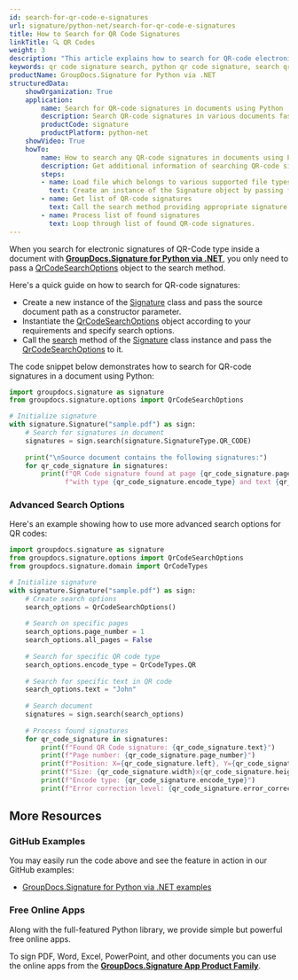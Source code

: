 ```yaml
---
id: search-for-qr-code-e-signatures
url: signature/python-net/search-for-qr-code-e-signatures
title: How to Search for QR Code Signatures
linkTitle: 🔍 QR Codes
weight: 3
description: "This article explains how to search for QR-code electronic signatures using GroupDocs.Signature for Python via .NET API."
keywords: qr code signature search, python qr code signature, search qr code signatures
productName: GroupDocs.Signature for Python via .NET
structuredData:
    showOrganization: True
    application:    
        name: Search for QR-code signatures in documents using Python    
        description: Search QR-code signatures in various documents fast and easily with Python language and GroupDocs.Signature for Python via .NET APIs
        productCode: signature
        productPlatform: python-net 
    showVideo: True
    howTo:
        name: How to search any QR-code signatures in documents using Python 
        description: Get additional information of searching QR-code signatures in documents with Python
        steps:
        - name: Load file which belongs to various supported file types
          text: Create an instance of the Signature object by passing file path or stream as a constructor parameter.
        - name: Get list of QR-code signatures 
          text: Call the search method providing appropriate signature type.
        - name: Process list of found signatures
          text: Loop through list of found QR-code signatures.
---
```

When you search for electronic signatures of QR-Code type inside a document with [**GroupDocs.Signature for Python via .NET**](https://products.groupdocs.com/signature/python-net), you only need to pass a [QrCodeSearchOptions](https://reference.groupdocs.com/signature/python-net/groupdocs.signature.options/qrcodesearchoptions) object to the search method.

Here's a quick guide on how to search for QR-code signatures:

* Create a new instance of the [Signature](https://reference.groupdocs.com/signature/python-net/groupdocs.signature/signature) class and pass the source document path as a constructor parameter.
* Instantiate the [QrCodeSearchOptions](https://reference.groupdocs.com/signature/python-net/groupdocs.signature.options/qrcodesearchoptions) object according to your requirements and specify search options.
* Call the [search](https://reference.groupdocs.com/signature/python-net/groupdocs.signature/signature/search) method of the [Signature](https://reference.groupdocs.com/signature/python-net/groupdocs.signature/signature) class instance and pass the [QrCodeSearchOptions](https://reference.groupdocs.com/signature/python-net/groupdocs.signature.options/qrcodesearchoptions) to it.

The code snippet below demonstrates how to search for QR-code signatures in a document using Python:

```python
import groupdocs.signature as signature
from groupdocs.signature.options import QrCodeSearchOptions

# Initialize signature
with signature.Signature("sample.pdf") as sign:
    # Search for signatures in document
    signatures = sign.search(signature.SignatureType.QR_CODE)
    
    print("\nSource document contains the following signatures:")
    for qr_code_signature in signatures:
        print(f"QR Code signature found at page {qr_code_signature.page_number} "
              f"with type {qr_code_signature.encode_type} and text {qr_code_signature.text}")
```

### Advanced Search Options

Here's an example showing how to use more advanced search options for QR codes:

```python
import groupdocs.signature as signature
from groupdocs.signature.options import QrCodeSearchOptions
from groupdocs.signature.domain import QrCodeTypes

# Initialize signature
with signature.Signature("sample.pdf") as sign:
    # Create search options
    search_options = QrCodeSearchOptions()
    
    # Search on specific pages
    search_options.page_number = 1
    search_options.all_pages = False
    
    # Search for specific QR code type
    search_options.encode_type = QrCodeTypes.QR
    
    # Search for specific text in QR code
    search_options.text = "John"
    
    # Search document
    signatures = sign.search(search_options)
    
    # Process found signatures
    for qr_code_signature in signatures:
        print(f"Found QR Code signature: {qr_code_signature.text}")
        print(f"Page number: {qr_code_signature.page_number}")
        print(f"Position: X={qr_code_signature.left}, Y={qr_code_signature.top}")
        print(f"Size: {qr_code_signature.width}x{qr_code_signature.height}")
        print(f"Encode type: {qr_code_signature.encode_type}")
        print(f"Error correction level: {qr_code_signature.error_correction_level}")
```


## More Resources

### GitHub Examples

You may easily run the code above and see the feature in action in our GitHub examples:

* [GroupDocs.Signature for Python via .NET examples](https://github.com/groupdocs-signature/GroupDocs.Signature-for-Python-via-.NET)

### Free Online Apps

Along with the full-featured Python library, we provide simple but powerful free online apps.

To sign PDF, Word, Excel, PowerPoint, and other documents you can use the online apps from the **[GroupDocs.Signature App Product Family](https://products.groupdocs.app/signature/family)**.
